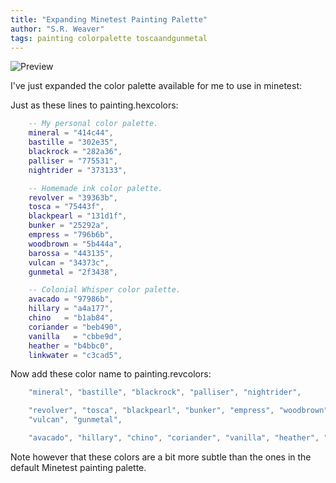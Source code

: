 ```yaml
---
title: "Expanding Minetest Painting Palette"
author: "S.R. Weaver"
tags: painting colorpalette toscaandgunmetal
---
```

![Preview]()

I've just expanded the color palette available for me to use in minetest:

Just as these lines to painting.hexcolors:

~~~lua
    -- My personal color palette.
    mineral = "414c44",
    bastille = "302e35",
    blackrock = "282a36",
    palliser = "775531",
    nightrider = "373133",

    -- Homemade ink color palette.
    revolver = "39363b",
    tosca = "75443f",
    blackpearl = "131d1f",
    bunker = "25292a",
    empress = "796b6b",
    woodbrown = "5b444a",
    barossa = "443135",
    vulcan = "34373c",
    gunmetal = "2f3438",

    -- Colonial Whisper color palette.
    avacado = "97986b",
    hillary = "a4a177",
    chino   = "b1ab84",
    coriander = "beb490",
    vanilla   = "cbbe9d",
    heather = "b4bbc0",
    linkwater = "c3cad5",
~~~

Now add these color name to painting.revcolors:

~~~lua
    "mineral", "bastille", "blackrock", "palliser", "nightrider",

    "revolver", "tosca", "blackpearl", "bunker", "empress", "woodbrown", "barossa",
    "vulcan", "gunmetal",

    "avacado", "hillary", "chino", "coriander", "vanilla", "heather", "linkwater",
~~~

Note however that these colors are a bit more subtle than the ones in the default Minetest painting palette.
